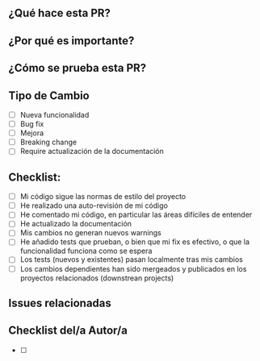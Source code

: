 <!-- IMPORTANTE: Lee estos comentarios sobre cómo crear PR que enamoren -->

<!-- Nombra (o renombra) la rama con el siguiente esquema: <GIID>-<feature-name> o <GIID>-<bug-fix> -->
<!-- GIID: Github Issue ID-->
<!-- Ejemplo: 01-add-github-template -->

<!-- Deberías escribir el nombre de la funcionalidad o bug fix en el título de la PR, prefijando el (#GIID) con el ID de la issue relacionada -->

<!-- Cuando hagas un commit, haz commits pequeños, pensando en la funcionalidad conseguida, utilizando verbos -->
<!-- Ejemplo: "Configure Travis CI integration" -->

## ¿Qué hace esta PR?
<!-- Describe brevemente qué se ha implementado en esta PR -->

## ¿Por qué es importante?
<!-- Proporciona contexto sobre por qué son necesarios estos cambios -->

## ¿Cómo se prueba esta PR?
<!-- Proporciona contexto sobre cómo probar esta PR: casos de uso, rangos de valores, etc -->

## Tipo de Cambio
<!-- Por favor elimina las opciones que no sean relavantes en esta PR -->

- [ ] Nueva funcionalidad
- [ ] Bug fix
- [ ] Mejora
- [ ] Breaking change
- [ ] Require actualización de la documentación

## Checklist:
<!-- Marca aquellos elementos satisfechos por esta PR, y deja sin marcar aquéllos no satisfechos -->

- [ ] Mi código sigue las normas de estilo del proyecto
- [ ] He realizado una auto-revisión de mi código
- [ ] He comentado mi código, en particular las áreas difíciles de entender
- [ ] He actualizado la documentación
- [ ] Mis cambios no generan nuevos warnings
- [ ] He añadido tests que prueban, o bien que mi fix es efectivo, o que la funcionalidad funciona como se espera
- [ ] Los tests (nuevos y existentes) pasan localmente tras mis cambios
- [ ] Los cambios dependientes han sido mergeados y publicados en los proyectos relacionados (downstrean projects)

## Issues relacionadas

<!-- Enlaza las issues relacionadas aquí abajo. Inserta un enlace a la issue o escribe las palabras "Closes X" si mergeando esta PR debería cerrar automáticamente una issue. -->

## Checklist del/a Autor/a

<!-- Añade una lista de cosas que sea necesarias para ser revisadas para que esta PR sea aprobada -->

- [ ]

<!-- No olvides poner a alguien del GDG Toledo como revisor -->
